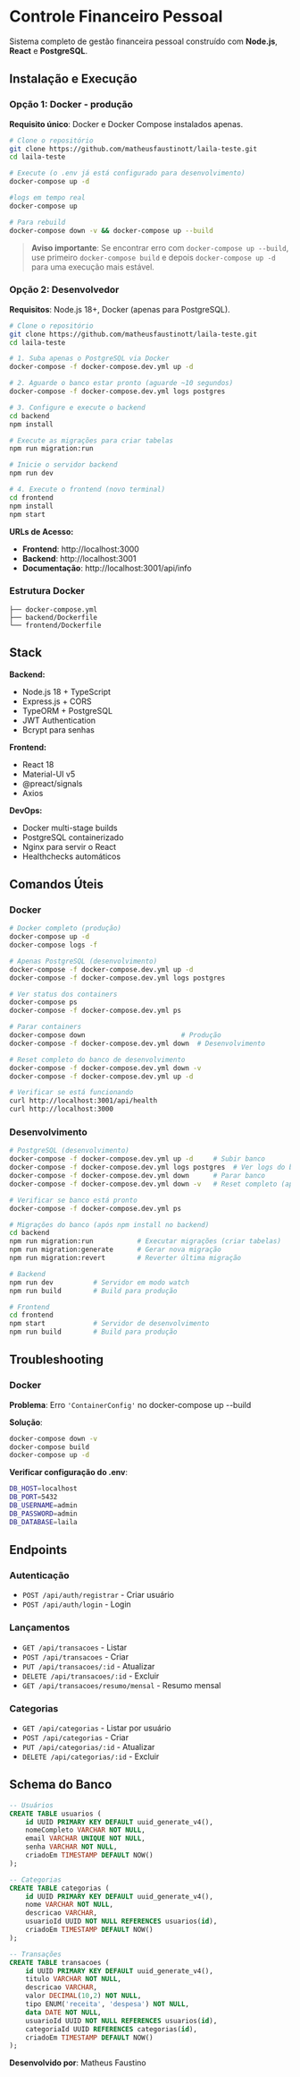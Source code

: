 # Controle Financeiro Pessoal

Sistema completo de gestão financeira pessoal construído com **Node.js**, **React** e **PostgreSQL**.

## Instalação e Execução

### Opção 1: Docker - produção

**Requisito único**: Docker e Docker Compose instalados apenas.

```bash
# Clone o repositório
git clone https://github.com/matheusfaustinott/laila-teste.git
cd laila-teste

# Execute (o .env já está configurado para desenvolvimento)
docker-compose up -d

#logs em tempo real
docker-compose up

# Para rebuild
docker-compose down -v && docker-compose up --build
```

> **Aviso importante**: Se encontrar erro com `docker-compose up --build`, use primeiro `docker-compose build` e depois `docker-compose up -d` para uma execução mais estável.

### Opção 2: Desenvolvedor

**Requisitos**: Node.js 18+, Docker (apenas para PostgreSQL).

```bash
# Clone o repositório
git clone https://github.com/matheusfaustinott/laila-teste.git
cd laila-teste

# 1. Suba apenas o PostgreSQL via Docker
docker-compose -f docker-compose.dev.yml up -d

# 2. Aguarde o banco estar pronto (aguarde ~10 segundos)
docker-compose -f docker-compose.dev.yml logs postgres

# 3. Configure e execute o backend
cd backend
npm install

# Execute as migrações para criar tabelas
npm run migration:run

# Inicie o servidor backend
npm run dev

# 4. Execute o frontend (novo terminal)
cd frontend
npm install
npm start
```

**URLs de Acesso:**

- **Frontend**: http://localhost:3000
- **Backend**: http://localhost:3001
- **Documentação**: http://localhost:3001/api/info

### Estrutura Docker

```
├── docker-compose.yml
├── backend/Dockerfile
└── frontend/Dockerfile
```

## Stack

**Backend:**

- Node.js 18 + TypeScript
- Express.js + CORS
- TypeORM + PostgreSQL
- JWT Authentication
- Bcrypt para senhas

**Frontend:**

- React 18
- Material-UI v5
- @preact/signals
- Axios

**DevOps:**

- Docker multi-stage builds
- PostgreSQL containerizado
- Nginx para servir o React
- Healthchecks automáticos

## Comandos Úteis

### Docker

```bash
# Docker completo (produção)
docker-compose up -d
docker-compose logs -f

# Apenas PostgreSQL (desenvolvimento)
docker-compose -f docker-compose.dev.yml up -d
docker-compose -f docker-compose.dev.yml logs postgres

# Ver status dos containers
docker-compose ps
docker-compose -f docker-compose.dev.yml ps

# Parar containers
docker-compose down                        # Produção
docker-compose -f docker-compose.dev.yml down  # Desenvolvimento

# Reset completo do banco de desenvolvimento
docker-compose -f docker-compose.dev.yml down -v
docker-compose -f docker-compose.dev.yml up -d

# Verificar se está funcionando
curl http://localhost:3001/api/health
curl http://localhost:3000
```

### Desenvolvimento

```bash
# PostgreSQL (desenvolvimento)
docker-compose -f docker-compose.dev.yml up -d     # Subir banco
docker-compose -f docker-compose.dev.yml logs postgres  # Ver logs do banco
docker-compose -f docker-compose.dev.yml down      # Parar banco
docker-compose -f docker-compose.dev.yml down -v   # Reset completo (apaga dados)

# Verificar se banco está pronto
docker-compose -f docker-compose.dev.yml ps

# Migrações do banco (após npm install no backend)
cd backend
npm run migration:run           # Executar migrações (criar tabelas)
npm run migration:generate      # Gerar nova migração
npm run migration:revert        # Reverter última migração

# Backend
npm run dev          # Servidor em modo watch
npm run build        # Build para produção

# Frontend
cd frontend
npm start            # Servidor de desenvolvimento
npm run build        # Build para produção
```

## Troubleshooting

### Docker

**Problema**: Erro `'ContainerConfig'` no docker-compose up --build

**Solução**:

```bash
docker-compose down -v
docker-compose build
docker-compose up -d
```

**Verificar configuração do .env**:

```bash
DB_HOST=localhost
DB_PORT=5432
DB_USERNAME=admin
DB_PASSWORD=admin
DB_DATABASE=laila
```

## Endpoints

### Autenticação

- `POST /api/auth/registrar` - Criar usuário
- `POST /api/auth/login` - Login

### Lançamentos

- `GET /api/transacoes` - Listar
- `POST /api/transacoes` - Criar
- `PUT /api/transacoes/:id` - Atualizar
- `DELETE /api/transacoes/:id` - Excluir
- `GET /api/transacoes/resumo/mensal` - Resumo mensal

### Categorias

- `GET /api/categorias` - Listar por usuário
- `POST /api/categorias` - Criar
- `PUT /api/categorias/:id` - Atualizar
- `DELETE /api/categorias/:id` - Excluir

## Schema do Banco

```sql
-- Usuários
CREATE TABLE usuarios (
    id UUID PRIMARY KEY DEFAULT uuid_generate_v4(),
    nomeCompleto VARCHAR NOT NULL,
    email VARCHAR UNIQUE NOT NULL,
    senha VARCHAR NOT NULL,
    criadoEm TIMESTAMP DEFAULT NOW()
);

-- Categorias
CREATE TABLE categorias (
    id UUID PRIMARY KEY DEFAULT uuid_generate_v4(),
    nome VARCHAR NOT NULL,
    descricao VARCHAR,
    usuarioId UUID NOT NULL REFERENCES usuarios(id),
    criadoEm TIMESTAMP DEFAULT NOW()
);

-- Transações
CREATE TABLE transacoes (
    id UUID PRIMARY KEY DEFAULT uuid_generate_v4(),
    titulo VARCHAR NOT NULL,
    descricao VARCHAR,
    valor DECIMAL(10,2) NOT NULL,
    tipo ENUM('receita', 'despesa') NOT NULL,
    data DATE NOT NULL,
    usuarioId UUID NOT NULL REFERENCES usuarios(id),
    categoriaId UUID REFERENCES categorias(id),
    criadoEm TIMESTAMP DEFAULT NOW()
);
```

**Desenvolvido por**: Matheus Faustino
